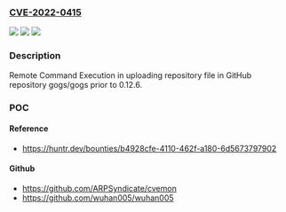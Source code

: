 ### [CVE-2022-0415](https://cve.mitre.org/cgi-bin/cvename.cgi?name=CVE-2022-0415)
![](https://img.shields.io/static/v1?label=Product&message=gogs%2Fgogs&color=blue)
![](https://img.shields.io/static/v1?label=Version&message=%3C%200.12.6%20&color=brighgreen)
![](https://img.shields.io/static/v1?label=Vulnerability&message=CWE-20%20Improper%20Input%20Validation&color=brighgreen)

### Description

Remote Command Execution in uploading repository file in GitHub repository gogs/gogs prior to 0.12.6.

### POC

#### Reference
- https://huntr.dev/bounties/b4928cfe-4110-462f-a180-6d5673797902

#### Github
- https://github.com/ARPSyndicate/cvemon
- https://github.com/wuhan005/wuhan005

